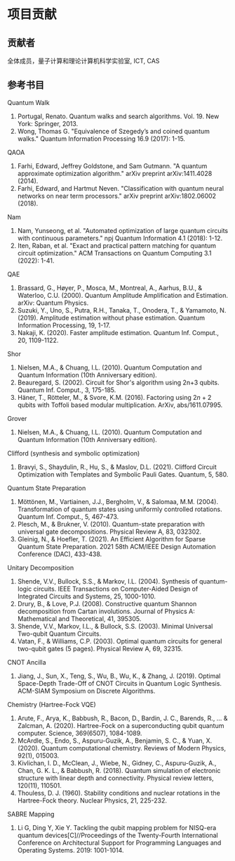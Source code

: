 # 项目贡献

## 贡献者
全体成员，量子计算和理论计算机科学实验室, ICT, CAS

## 参考书目
Quantum Walk
1. Portugal, Renato. Quantum walks and search algorithms. Vol. 19. New York: Springer, 2013.
2. Wong, Thomas G. "Equivalence of Szegedy’s and coined quantum walks." Quantum Information Processing 16.9 (2017): 1-15.

QAOA
1. Farhi, Edward, Jeffrey Goldstone, and Sam Gutmann. "A quantum approximate optimization algorithm." arXiv preprint arXiv:1411.4028 (2014).
2. Farhi, Edward, and Hartmut Neven. "Classification with quantum neural networks on near term processors." arXiv preprint arXiv:1802.06002 (2018).

Nam
1. Nam, Yunseong, et al. "Automated optimization of large quantum circuits with continuous parameters." npj Quantum Information 4.1 (2018): 1-12.
2. Iten, Raban, et al. "Exact and practical pattern matching for quantum circuit optimization." ACM Transactions on Quantum Computing 3.1 (2022): 1-41.  

QAE
1. Brassard, G., Høyer, P., Mosca, M., Montreal, A., Aarhus, B.U., & Waterloo, C.U. (2000). Quantum Amplitude Amplification and Estimation. arXiv: Quantum Physics.
2. Suzuki, Y., Uno, S., Putra, R.H., Tanaka, T., Onodera, T., & Yamamoto, N. (2019). Amplitude estimation without phase estimation. Quantum Information Processing, 19, 1-17.
3. Nakaji, K. (2020). Faster amplitude estimation. Quantum Inf. Comput., 20, 1109-1122.

Shor
1. Nielsen, M.A., & Chuang, I.L. (2010). Quantum Computation and Quantum Information (10th Anniversary edition).
2. Beauregard, S. (2002). Circuit for Shor's algorithm using 2n+3 qubits. Quantum Inf. Comput., 3, 175-185.
3. Häner, T., Rötteler, M., & Svore, K.M. (2016). Factoring using $2n+2$ qubits with Toffoli based modular multiplication. ArXiv, abs/1611.07995.

Grover
1. Nielsen, M.A., & Chuang, I.L. (2010). Quantum Computation and Quantum Information (10th Anniversary edition).

Clifford (synthesis and symbolic optimization)
1. Bravyi, S., Shaydulin, R., Hu, S., & Maslov, D.L. (2021). Clifford Circuit Optimization with Templates and Symbolic Pauli Gates. Quantum, 5, 580.

Quantum State Preparation
1. Möttönen, M., Vartiainen, J.J., Bergholm, V., & Salomaa, M.M. (2004). Transformation of quantum states using uniformly controlled rotations. Quantum Inf. Comput., 5, 467-473.
2. Plesch, M., & Brukner, V. (2010). Quantum-state preparation with universal gate decompositions. Physical Review A, 83, 032302.
3. Gleinig, N., & Hoefler, T. (2021). An Efficient Algorithm for Sparse Quantum State Preparation. 2021 58th ACM/IEEE Design Automation Conference (DAC), 433-438.

Unitary Decomposition
1. Shende, V.V., Bullock, S.S., & Markov, I.L. (2004). Synthesis of quantum-logic circuits. IEEE Transactions on Computer-Aided Design of Integrated Circuits and Systems, 25, 1000-1010.
2. Drury, B., & Love, P.J. (2008). Constructive quantum Shannon decomposition from Cartan involutions. Journal of Physics A: Mathematical and Theoretical, 41, 395305.
3. Shende, V.V., Markov, I.L., & Bullock, S.S. (2003). Minimal Universal Two-qubit Quantum Circuits.
4. Vatan, F., & Williams, C.P. (2003). Optimal quantum circuits for general two-qubit gates (5 pages). Physical Review A, 69, 32315.

CNOT Ancilla
1. Jiang, J., Sun, X., Teng, S., Wu, B., Wu, K., & Zhang, J. (2019). Optimal Space-Depth Trade-Off of CNOT Circuits in Quantum Logic Synthesis. ACM-SIAM Symposium on Discrete Algorithms.

Chemistry (Hartree-Fock VQE)
1. Arute, F., Arya, K., Babbush, R., Bacon, D., Bardin, J. C., Barends, R., ... & Zalcman, A. (2020). Hartree-Fock on a superconducting qubit quantum computer. Science, 369(6507), 1084-1089.
2. McArdle, S., Endo, S., Aspuru-Guzik, A., Benjamin, S. C., & Yuan, X. (2020). Quantum computational chemistry. Reviews of Modern Physics, 92(1), 015003.
3. Kivlichan, I. D., McClean, J., Wiebe, N., Gidney, C., Aspuru-Guzik, A., Chan, G. K. L., & Babbush, R. (2018). Quantum simulation of electronic structure with linear depth and connectivity. Physical review letters, 120(11), 110501.
4. Thouless, D. J. (1960). Stability conditions and nuclear rotations in the Hartree-Fock theory. Nuclear Physics, 21, 225-232.

SABRE Mapping
1. Li G, Ding Y, Xie Y. Tackling the qubit mapping problem for NISQ-era quantum devices[C]//Proceedings of the Twenty-Fourth International Conference on Architectural Support for Programming Languages and Operating Systems. 2019: 1001-1014.
